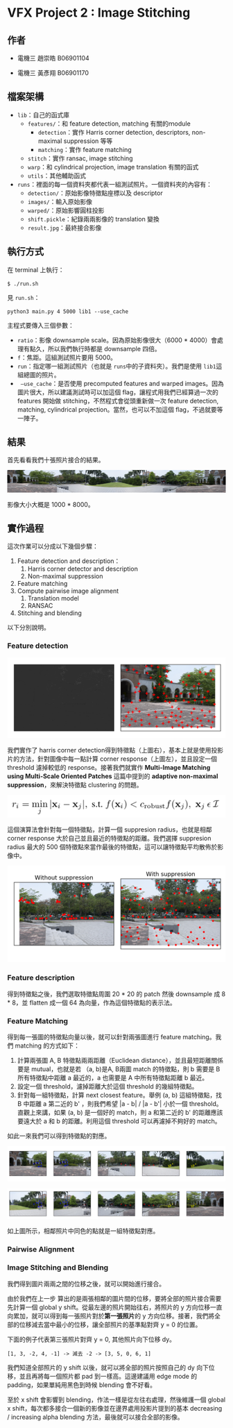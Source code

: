 # VFX Project 2 : Image Stitching 

## 作者

- 電機三 趙崇皓 B06901104

- 電機三 黃彥翔 B06901170

## 檔案架構

- `lib`：自己的函式庫
  - `features/`：和 feature detection, matching 有關的ｍodule
    - `detection`：實作 Harris corner detection, descriptors, non-maximal suppression 等等
    - `matching`：實作 feature matching
  - `stitch`：實作 ransac, image stitching
  - `warp`：和 cylindrical projection, image translation 有關的函式
  - `utils`：其他輔助函式
- `runs`：裡面的每一個資料夾都代表一組測試照片。一個資料夾的內容有：
  - `detection/`：原始影像特徵點座標以及 descriptor
  - `images/`：輸入原始影像
  - `warped/`：原始影響圓柱投影
  - `shift.pickle`：紀錄兩兩影像的 translation 變換
  - `result.jpg`：最終接合影像

## 執行方式

在 terminal 上執行：

```
$ ./run.sh
```

見 `run.sh`：

```
python3 main.py 4 5000 lib1 --use_cache
```

主程式要傳入三個參數：

- `ratio`：影像 downsample scale。因為原始影像很大（6000 * 4000）會處理有點久，所以我們執行時都是 downsample 四倍。
- `f`：焦距。這組測試照片要用 5000。
- `run`：指定哪一組測試照片（也就是 `runs`中的子資料夾）。我們是使用 `lib1`這組總圖的照片。
- ` —use_cache`：是否使用 precomputed features and warped images。因為圖片很大，所以建議測試時可以加這個 flag，讓程式用我們已經算過一次的 features 開始做 stitching，不然程式會從頭重新做一次 feature detection, matching, cylindrical projection。當然，也可以不加這個 flag，不過就要等一陣子。

## 結果

首先看看我們十張照片接合的結果。

![img](./runs/lib1/result.jpg)

影像大小大概是 1000 * 8000。

## 實作過程

這次作業可以分成以下幾個步驟：

1. Feature detection and description：
   1. Harris corner detector and description
   2. Non-maximal suppression
2. Feature matching
3. Compute pairwise image alignment
   1. Translation model
   2. RANSAC
4. Stitching and blending 

以下分別說明。

### Feature detection

![img](./report/detection.png)

我們實作了 harris corner detection得到特徵點（上圖右），基本上就是使用投影片的方法，針對圖像中每一點計算 corner response（上圖左），並且設定一個 threshold 濾掉較低的 response。接著我們就實作 **Multi-Image Matching using Multi-Scale Oriented Patches** 這篇中提到的 **adaptive non-maximal suppression**，來解決特徵點 clustering 的問題。

![img](./report/msop.png)

這個演算法會針對每一個特徵點，計算一個 suppresion radius，也就是相鄰 corner response 大於自己並且最近的特徵點的距離。我們選擇 suppresion radius 最大的 500 個特徵點來當作最後的特徵點，這可以讓特徵點平均散佈於影像中。

![img](./report/compare.png)

### Feature description

得到特徵點之後，我們選取特徵點周圍 20 * 20 的 patch 然後 downsample 成 8 * 8，並 flatten 成一個 64 為向量，作為這個特徵點的表示法。

### Feature Matching

得到每一張圖的特徵點向量以後，就可以針對兩張圖進行 feature matching。我們 matching 的方式如下：

1. 計算兩張圖 A, B 特徵點兩兩距離（Euclidean distance），並且最短距離關係要是 mutual，也就是若 （a, b)是A, B兩圖 match 的特徵點，則 b 需要是 B所有特徵點中距離 a 最近的，a 也需要是 A 中所有特徵點距離 b 最近。
2. 設定一個 threshold，濾掉距離大於這個 threshold 的幾組特徵點。
3. 針對每一組特徵點，計算 next closest feature。舉例 (a, b) 這組特徵點，找 B 中距離 a 第二近的 b' ，則我們希望 |a - b| / |a - b'| 小於一個 threshold。直觀上來講，如果 (a, b) 是一個好的 match，則 a 和第二近的 b' 的距離應該要遠大於 a 和 b 的距離。利用這個 threshold 可以再濾掉不夠好的 match。

如此一來我們可以得到特徵點的對應。

![img](./report/match1.png)

![img](./report/match2.png)

如上圖所示，相鄰照片中同色的點就是一組特徵點對應。

### Pairwise Alignment



### Image Stitching and Blending

我們得到圖片兩兩之間的位移之後，就可以開始進行接合。

由於我們在上一步 算出的是兩張相鄰的圖片間的位移，要將全部的照片接合需要先計算一個 global y shift。從最左邊的照片開始往右，將照片的 y 方向位移一直向累加，就可以得到每一張照片對於**第一張照片**的 y 方向位移。接著，我們將全部的位移減去當中最小的位移，讓全部照片的基準點對齊 y = 0 的位置。

下面的例子代表第三張照片對齊 y = 0, 其他照片向下位移 dy。

```
[1, 3, -2, 4, -1] -> 減去 -2 -> [3, 5, 0, 6, 1] 
```

我們知道全部照片的 y shift 以後，就可以將全部的照片按照自己的 dy 向下位移，並且再將每一個照片都 pad 到一樣高。這邊建議用 edge mode 的 padding，如果單純用黑色到時候 blending 會不好看。

至於 x shift 會影響到 blending，作法一樣是從左往右處理，然後維護一個 global x shift，每次都多接合一個新的影像並在邊界處用投影片提到的基本 decreasing / increasing alpha blending 方法，最後就可以接合全部的影像。